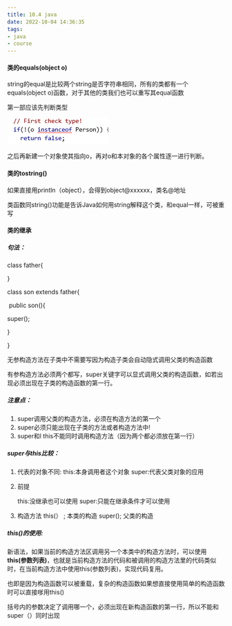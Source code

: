 ```yaml
---
title: 10.4 java
date: 2022-10-04 14:36:35
tags:
- java
- course
---
```


#### 类的equals(object o)

string的equal是比较两个string是否字符串相同，所有的类都有一个equals(object o)函数，对于其他的类我们也可以重写其equal函数

第一部应该先判断类型

![image-20221004143940423](10-4-java/image-20221004143940423.png)

之后再新建一个对象使其指向o，再对o和本对象的各个属性逐一进行判断。

#### 类的tostring()

如果直接用println（object），会得到object@xxxxxx，类名@地址

类函数同string()功能是告诉Java如何用string解释这个类，和equal一样，可被重写

#### 类的继承

##### 句法：

class father{

}

class son extends father{

​		public son(){

super();

}

}

无参构造方法在子类中不需要写因为构造子类会自动隐式调用父类的构造函数

有参构造方法必须两个都写，super关键字可以显式调用父类的构造函数，如若出现必须出现在子类的构造函数的第一行。

##### 注意点：

1. super调用父类的构造方法，必须在构造方法的第一个
2. super必须只能出现在子类的方法或者构造方法中!
3. super和l this不能同时调用构造方法（因为两个都必须放在第一行）

##### super与this比较：

1. 代表的对象不同:
   this:本身调用者这个对象
   super:代表父类对象的应用

2. 前提

   this:没继承也可以使用
   super:只能在继承条件才可以使用

3. 构造方法
   this(） ; 本类的构造
   super(); 父类的构造

##### this()的使用:

新语法，如果当前的构造方法区调用另一个本类中的构造方法时，可以使用**this(参数列表)**，也就是当前构造方法的代码和被调用的构造方法里的代码类似时，在当前构造方法中使用this(参数列表)，实现代码复用。

也即是因为构造函数可以被重载，复杂的构造函数如果想直接使用简单的构造函数时可以直接嗲用this()

括号内的参数决定了调用哪一个，必须出现在新构造函数的第一行，所以不能和super（）同时出现